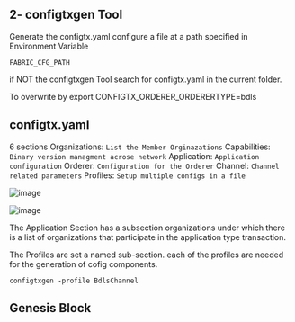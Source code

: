 ## 2- configtxgen Tool

Generate the configtx.yaml
configure a file at a path specified in Environment Variable
```
FABRIC_CFG_PATH
```
if NOT the configtxgen Tool search for configtx.yaml in the current folder.

To overwrite by export CONFIGTX_ORDERER_ORDERERTYPE=bdls
## configtx.yaml
6 sections
Organizations:  `List the Member Orginazations`
Capabilities:   `Binary version managment acrose network`
Application:    `Application configuration`
Orderer:        `Configuration for the Orderer`
Channel:        `Channel related parameters`
Profiles:       `Setup multiple configs in a file`

![image](https://user-images.githubusercontent.com/9446035/148457171-abe37c21-b671-413a-ae49-4848d808162f.png)

![image](https://user-images.githubusercontent.com/9446035/148458272-2b09a708-b110-46b2-b824-614ae8ed5df7.png)

The Application Section has a subsection organizations under which there is a list of organizations that participate in the application type transaction.

The Profiles are set a named sub-section. each of the profiles are needed for the generation of cofig components.
```
configtxgen -profile BdlsChannel
```

## Genesis Block
